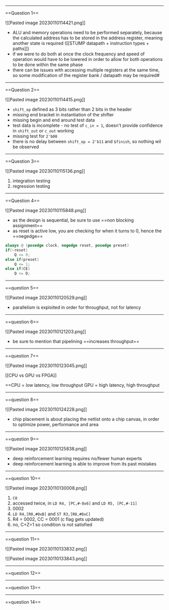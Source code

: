 ***
==Question 1==

![[Pasted image 20230110114421.png]]

- ALU and memory operations need to be performed separately, because the calculated address has to be stored in the address register, meaning another state is required ([[STUMP datapath + instruction types + paths]])
- if we were to do both at once the clock frequency and speed of operation would have to be lowered in order to allow for both operations to be done within the same phase
- there can be issues with accessing multiple registers at the same time, so some modification of the register bank / datapath may be required#

***

==Question 2== 

![[Pasted image 20230110114415.png]]

- `shift_op` defined as 3 bits rather than 2 bits in the header
- missing end bracket in instantiation of the shifter
- missing begin and end around test data
- test data is incomplete - no test of `c_in = 1`, doesn't provide confidence in `shift_out` or `c_out` working
- missing test for `2'b00`
- there is no delay between `shift_op = 2'b11` and `$finish`, so nothing wil be observed

***

==Question 3==

![[Pasted image 20230110115136.png]]

1. integration testing
2. regression testing

***

==Question 4==

![[Pasted image 20230110115848.png]]

- as the design is sequential, be sure to use ==non blocking assignment==
- as reset is active low, you are checking for when it turns to 0, hence the ==negedge==

```verilog
always @ (posedge clock, negedge reset, posedge preset)
if(~reset)
	Q <= 0;
else if(preset)
	Q <= 1;
else if(CE)
	Q <= D;
```

***

==question 5==

![[Pasted image 20230110120529.png]]

- parallelism is exploited in order for throughput, not for latency

***

==question 6==

![[Pasted image 20230110121203.png]]

- be sure to mention that pipelining ==increases throughput==

***

==question 7==

![[Pasted image 20230110123045.png]]

[[CPU vs GPU vs FPGA]]

==CPU = low latency, low throughput
GPU = high latency, high throughput

***

==question 8==

![[Pasted image 20230110124228.png]]

- chip placement is about placing the netlist onto a chip canvas, in order to optimize power, performance and area


***

==question 9==

![[Pasted image 20230110125838.png]]

- deep reinforcement learning requires no/fewer human experts
- deep reinforcement learning is able to improve from its past mistakes

***

==question 10==

![[Pasted image 20230110130008.png]]

1. `C0`
2. accessed twice, in `LD R4, [PC,#-0x6]` and `LD R5, [PC,#-11]`
3. 0002
4. `LD R4,[R0,#0xB]` and `ST R3,[R0,#0xC]`
5. R4 = 0002, CC = 0001 (c flag gets updated)
6. no, C+Z=1 so condition is not satisfied

***

==question 11==

![[Pasted image 20230110133832.png]]

![[Pasted image 20230110133843.png]]

***

==question 12==

***

==question 13==

***

==question 14==